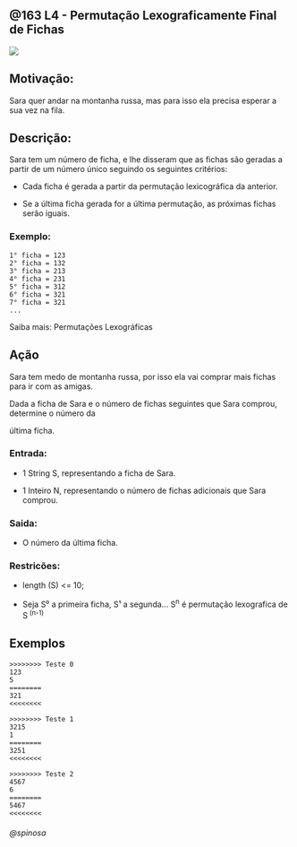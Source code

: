## @163 L4 - Permutação Lexograficamente Final de Fichas

![](https://raw.githubusercontent.com/qxcodefup/arcade/master/base/163/cover.jpg)

## Motivação:

Sara quer andar na montanha russa, mas para isso ela precisa esperar a sua vez na fila.

## Descrição:

Sara tem um número de ficha, e lhe disseram que as fichas são geradas a partir de um número único seguindo os seguintes critérios:

- Cada ficha é gerada a partir da permutação lexicográfica da anterior.

- Se a última ficha gerada for a última permutação, as próximas fichas serão iguais.


### Exemplo:

```
1° ficha = 123
2° ficha = 132
3° ficha = 213
4° ficha = 231
5° ficha = 312
6° ficha = 321
7° ficha = 321
...
```

Saiba mais: Permutações Lexográficas

## Ação

Sara tem medo de montanha russa, por isso ela vai comprar mais fichas para ir com as amigas.

Dada a ficha de Sara e o número de fichas seguintes que Sara comprou, determine o número da 

última ficha.

### Entrada:

- 1 String S, representando a ficha de Sara.

- 1 Inteiro N, representando o número de fichas adicionais que Sara comprou. 

### Saida:

- O número da última ficha.

### Restricões:

- length (S) <= 10;

- Seja S⁰ a primeira ficha, S¹ a segunda... S<sup>n</sup> é permutação lexografica de S<sup>
(n-1)</sup>

## Exemplos

```
>>>>>>>> Teste 0
123
5
========
321
<<<<<<<<

>>>>>>>> Teste 1
3215
1
========
3251
<<<<<<<<

>>>>>>>> Teste 2
4567
6
========
5467
<<<<<<<<
```

###### @spinosa
